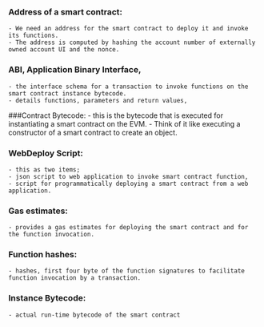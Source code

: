 ### Address of a smart contract:
	- We need an address for the smart contract to deploy it and invoke its functions. 
	- The address is computed by hashing the account number of externally owned account UI and the nonce.

### ABI, Application Binary Interface, 
	- the interface schema for a transaction to invoke functions on the smart contract instance bytecode. 
	- details functions, parameters and return values,

###Contract Bytecode:
	- this is the bytecode that is executed for instantiating a smart contract on the EVM. 
	- Think of it like executing a constructor of a smart contract to create an object.

### WebDeploy Script:
	- this as two items; 
	- json script to web application to invoke smart contract function, 
	- script for programmatically deploying a smart contract from a web application. 

### Gas estimates:
	- provides a gas estimates for deploying the smart contract and for the function invocation.

### Function hashes:
	- hashes, first four byte of the function signatures to facilitate function invocation by a transaction.

### Instance Bytecode:
	- actual run-time bytecode of the smart contract
